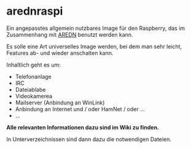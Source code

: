 # arednraspi

Ein angepasstes allgemein nutzbares Image für den Raspberry, das im Zusammenhang mit [AREDN](https://www.arednmesh.org "AREDN Homepage") benutzt werden kann. 

Es solle eine Art universelles Image werden, bei dem man sehr leicht, Features ab- und wieder anschalten kann.

Inhaltlich geht es um:

* Telefonanlage
* IRC
* Dateiablabe
* Videokamerea
* Mailserver (Anbindung an WinLink)
* Anbindung an Internet und / oder HamNet / oder ...
* ...

**Alle relevanten Informationen dazu sind im Wiki zu finden.**

In Unterverzeichnissen sind dann dazu die notwendigen Dateien.
